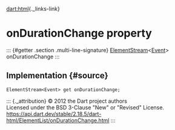 [dart:html](../../dart-html/dart-html-library){._links-link}

onDurationChange property
=========================

::: {#getter .section .multi-line-signature}
[ElementStream](../elementstream-class)\<[Event](../event-class)\>
onDurationChange
:::

Implementation {#source}
--------------

``` {.language-dart data-language="dart"}
ElementStream<Event> get onDurationChange;
```

::: {._attribution}
© 2012 the Dart project authors\
Licensed under the BSD 3-Clause \"New\" or \"Revised\" License.\
<https://api.dart.dev/stable/2.18.5/dart-html/ElementList/onDurationChange.html>
:::
